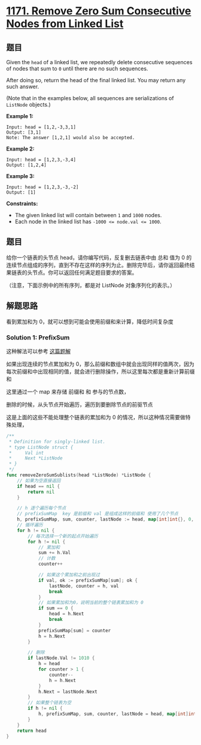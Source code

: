 # [1171. Remove Zero Sum Consecutive Nodes from Linked List](https://leetcode.com/problems/remove-zero-sum-consecutive-nodes-from-linked-list/)

## 题目

Given the `head` of a linked list, we repeatedly delete consecutive sequences of nodes that sum to `0` until there are no such sequences.

After doing so, return the head of the final linked list. You may return any such answer.

 

(Note that in the examples below, all sequences are serializations of `ListNode` objects.)

**Example 1:**

```
Input: head = [1,2,-3,3,1]
Output: [3,1]
Note: The answer [1,2,1] would also be accepted.
```

**Example 2:**

```
Input: head = [1,2,3,-3,4]
Output: [1,2,4]
```

**Example 3:**

```
Input: head = [1,2,3,-3,-2]
Output: [1]
```

 

**Constraints:**

- The given linked list will contain between `1` and `1000` nodes.
- Each node in the linked list has `-1000 <= node.val <= 1000`.

## 题目

给你一个链表的头节点 head，请你编写代码，反复删去链表中由 总和 值为 0 的连续节点组成的序列，直到不存在这样的序列为止。删除完毕后，请你返回最终结果链表的头节点。你可以返回任何满足题目要求的答案。

（注意，下面示例中的所有序列，都是对 ListNode 对象序列化的表示。）

## 解题思路

看到累加和为 0，就可以想到可能会使用前缀和来计算，降低时间复杂度

### Solution 1: PrefixSum

这种解法可以参考 [这篇题解](https://books.halfrost.com/leetcode/ChapterFour/1100~1199/1171.Remove-Zero-Sum-Consecutive-Nodes-from-Linked-List/)

如果出现连续的节点累加和为 0，那么前缀和数组中就会出现同样的值两次，因为每次前缀和中出现相同的值，就会进行删除操作，所以这里每次都是重新计算前缀和

这里通过一个 map 来存储 前缀和 和 参与的节点数，

删除的时候，从头节点开始遍历，遍历到要删除节点的前驱节点

这是上面的这些不能处理整个链表的累加和为 0 的情况，所以这种情况需要做特殊处理，

````Go
/**
 * Definition for singly-linked list.
 * type ListNode struct {
 *     Val int
 *     Next *ListNode
 * }
 */
func removeZeroSumSublists(head *ListNode) *ListNode {
    // 如果为空直接返回
    if head == nil {
        return nil
    }

    // h 逐个遍历每个节点
    // prefixSumMap  key 是前缀和 val 是组成这样的前缀和 使用了几个节点
    h, prefixSumMap, sum, counter, lastNode := head, map[int]int{}, 0, 0, &ListNode{Val: 1010}
    // 循环遍历
    for h != nil {
        // 每次选择一个新的起点开始遍历
        for h != nil {
            // 累加和
            sum += h.Val
            // 计数
            counter++

            // 如果这个累加和之前出现过
            if val, ok := prefixSumMap[sum]; ok {
                lastNode, counter = h, val
                break
            }
            // 如果累加和为0，说明当前的整个链表累加和为 0
            if sum == 0 {
                head = h.Next
                break
            }
            prefixSumMap[sum] = counter
            h = h.Next
        }

        // 删除
        if lastNode.Val != 1010 {
            h = head
            for counter > 1 {
                counter--
                h = h.Next
            }
            h.Next = lastNode.Next
        }
        // 如果整个链表为空
        if h != nil {
            h, prefixSumMap, sum, counter, lastNode = head, map[int]int{}, 0, 0, &ListNode{Val: 1010}
        }
    }
    return head
}
````
